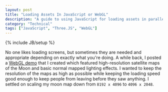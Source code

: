 ```yaml
---
layout: post
title: "Loading Assets In JavaScript or WebGL"
description: "A guide to using JavaScript for loading assets in parallel asynchronously."
category: "Technical"
tags: ["JavaScript", "Three.JS", "WebGL"]
---
```

{% include JB/setup %}

No one likes loading screens, but sometimes they are needed and appropriate
depending on exactly what you're doing. A while back, I posted a 
[WebGL demo][moon-demo] that I created which featured high-resolution satellite
maps of the Moon and basic normal mapped lighting effects. I wanted to keep the
resolution of the maps as high as possible while keeping the loading speed good
enough to keep people from leaving before they saw anything. I settled on
scaling my moon map down from `8192 x 4096` to `4096 x 2048`.

[moon-demo]: http://coryg89.github.io/technical/2013/06/01/photorealistic-3d-moon-demo-in-webgl-and-javascript/
